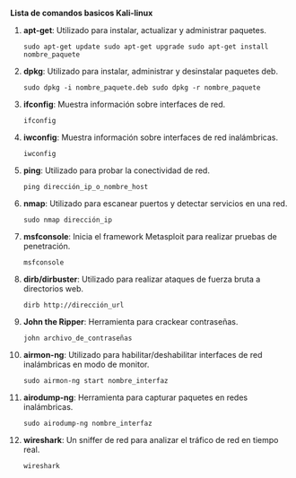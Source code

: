   
**Lista de comandos basicos Kali-linux**

1. **apt-get**: Utilizado para instalar, actualizar y administrar paquetes.
    
    `sudo apt-get update sudo apt-get upgrade sudo apt-get install nombre_paquete`
    
2. **dpkg**: Utilizado para instalar, administrar y desinstalar paquetes deb.
    
    `sudo dpkg -i nombre_paquete.deb sudo dpkg -r nombre_paquete`
    
3. **ifconfig**: Muestra información sobre interfaces de red.
    
    `ifconfig`
    
4. **iwconfig**: Muestra información sobre interfaces de red inalámbricas.
    
    `iwconfig`
    
5. **ping**: Utilizado para probar la conectividad de red.
    
    `ping dirección_ip_o_nombre_host`
    
6. **nmap**: Utilizado para escanear puertos y detectar servicios en una red.
    
    `sudo nmap dirección_ip`
    
7. **msfconsole**: Inicia el framework Metasploit para realizar pruebas de penetración.
    
    `msfconsole`
    
8. **dirb/dirbuster**: Utilizado para realizar ataques de fuerza bruta a directorios web.
    
    `dirb http://dirección_url`
    
9. **John the Ripper**: Herramienta para crackear contraseñas.

    `john archivo_de_contraseñas`
    
10. **airmon-ng**: Utilizado para habilitar/deshabilitar interfaces de red inalámbricas en modo de monitor.
    
    `sudo airmon-ng start nombre_interfaz`
    
11. **airodump-ng**: Herramienta para capturar paquetes en redes inalámbricas.
    
    `sudo airodump-ng nombre_interfaz`
    
12. **wireshark**: Un sniffer de red para analizar el tráfico de red en tiempo real.

    `wireshark`